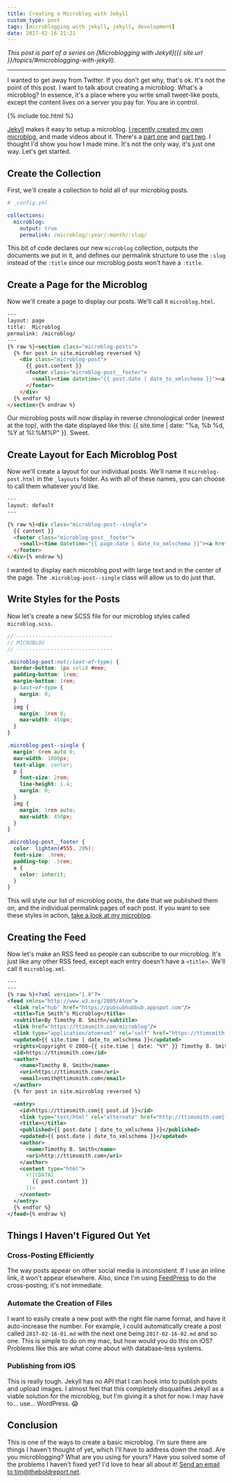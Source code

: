 ```yaml
---
title: Creating a Microblog with Jekyll
custom_type: post
tags: [microblogging with jekyll, jekyll, development]
date: 2017-02-16 21:21
---
```


*This post is part of a series on [Microblogging with Jekyll]({{ site.url }}/topics/#microblogging-with-jekyll)*.

---
I wanted to get away from Twitter. If you don't get why, that's ok. It's not the point of this post. I want to talk about creating a microblog. What's a microblog? In essence, it's a place where you write small tweet-like posts, except the content lives on a server you pay for. You are in control.

{% include toc.html %}

[Jekyll][6056-0001] makes it easy to setup a microblog. [I recently created my own microblog](https://ttimsmith.com/microblog/), and made videos about it. There's a [part one](https://youtu.be/-B0BOxXnmOc) and [part two](https://youtu.be/ZdRurBOmZLs). I thought I'd show you how I made mine. It's not the only way, it's just one way. Let's get started.

[6056-0001]: http://jekyllrb.com/

## Create the Collection

First, we'll create a collection to hold all of our microblog posts.

```yaml
# _config.yml

collections:
  microblog:
    output: true
    permalink: /microblog/:year/:month/:slug/
```

This bit of code declares our new `microblog` collection, outputs the documents we put in it, and defines our permalink structure to use the `:slug` instead of the `:title` since our microblog posts won't have a `:title`.

## Create a Page for the Microblog

Now we'll create a page to display our posts. We'll call it `microblog.html`.

```html
---
layout: page
title:  Microblog
permalink: /microblog/
---
{% raw %}<section class="microblog-posts">
  {% for post in site.microblog reversed %}
    <div class="microblog-post">
      {{ post.content }}
      <footer class="microblog-post__footer">
        <small><time datetime="{{ post.date | date_to_xmlschema }}"><a href="{{ post.url }}" title="Permalink to Microblog post">{{ post.date | date: "%a, %b %d, %Y at %I:%M%P" }}</time></a></small>
      </footer>
    </div>
  {% endfor %}
</section>{% endraw %}
```

Our microblog posts will now display in reverse chronological order (newest at the top), with the date displayed like this: {{ site.time | date: "%a, %b %d, %Y at %I:%M%P" }}. Sweet.

## Create Layout for Each Microblog Post

Now we'll create a layout for our individual posts. We'll name it `microblog-post.html` in the `_layouts` folder. As with all of these names, you can choose to call them whatever you'd like.

```html
---
layout: default
---

{% raw %}<div class="microblog-post--single">
  {{ content }}
  <footer class="microblog-post__footer">
    <small><time datetime="{{ page.date | date_to_xmlschema }}"><a href="{{ page.url }}" title="Permalink to Microblog post">{{ page.date | date: "%a, %b %d, %Y at %I:%M%P" }}</time></a> by Timothy B. Smith</small>
  </footer>
</div>{% endraw %}
```

I wanted to display each microblog post with large text and in the center of the page. The `.microblog-post--single` class will allow us to do just that.

## Write Styles for the Posts

Now let's create a new SCSS file for our microblog styles called `microblog.scss`.

```scss
// -------------------------------
// MICROBLOG
// -------------------------------

.microblog-post:not(:last-of-type) {
  border-bottom: 1px solid #eee;
  padding-bottom: 1rem;
  margin-bottom: 1rem;
  p:last-of-type {
    margin: 0;
  }
  img {
    margin: 1rem 0;
    max-width: 450px;
  }
}

.microblog-post--single {
  margin: 6rem auto 0;
  max-width: 1000px;
  text-align: center;
  p {
    font-size: 2rem;
    line-height: 1.4;
    margin: 0;
  }
  img {
    margin: 1rem auto;
    max-width: 450px;
  }
}

.microblog-post__footer {
  color: lighten(#555, 20%);
  font-size: .9rem;
  padding-top: .5rem;
  a {
    color: inherit;
  }
}
```

This will style our list of microblog posts, the date that we published them on, and the individual permalink pages of each post. If you want to see these styles in action, [take a look at my microblog](https://ttimsmith.com/microblog).

## Creating the Feed

Now let's make an RSS feed so people can subscribe to our microblog. It's just like any other RSS feed, except each entry doesn't have a `<title>`. We'll call it `microblog.xml`.

```xml
---
---
{% raw %}<?xml version="1.0"?>
<feed xmlns="http://www.w3.org/2005/Atom">
  <link rel="hub" href="https://pubsubhubbub.appspot.com"/>
  <title>Tim Smith’s Microblog</title>
  <subtitle>By Timothy B. Smith</subtitle>
  <link href="https://ttimsmith.com/microblog"/>
  <link type="application/atom+xml" rel="self" href="https://ttimsmith.com/microblog.xml"/>
  <updated>{{ site.time | date_to_xmlschema }}</updated>
  <rights>Copyright © 2008–{{ site.time | date: "%Y" }} Timothy B. Smith</rights>
  <id>https://ttimsmith.com</id>
  <author>
    <name>Timothy B. Smith</name>
    <uri>https://ttimsmith.com</uri>
    <email>smith@ttimsmith.com</email>
  </author>
  {% for post in site.microblog reversed %}

  <entry>
    <id>https://ttimsmith.com{{ post.id }}</id>
    <link type="text/html" rel="alternate" href="http://ttimsmith.com{{ post.url }}"/>
    <title></title>
    <published>{{ post.date | date_to_xmlschema }}</published>
    <updated>{{ post.date | date_to_xmlschema }}</updated>
    <author>
      <name>Timothy B. Smith</name>
      <uri>http://ttimsmith.com</uri>
    </author>
    <content type="html">
      <![CDATA[
        {{ post.content }}
      ]]>
    </content>
  </entry>
  {% endfor %}
</feed>{% endraw %}
```

## Things I Haven't Figured Out Yet

### Cross-Posting Efficiently

The way posts appear on other social media is inconsistent. If I use an inline link, it won't appear elsewhere. Also, since I'm using [FeedPress](https://feed.press/) to do the cross-posting, it's not immediate.

### Automate the Creation of Files

I want to easily create a new post with the right file name format, and have it auto-increase the number. For example, I could automatically create a post called `2017-02-16-01.md` with the next one being `2017-02-16-02.md` and so one. This is simple to do on my mac, but how would you do this on iOS? Problems like this are what come about with database-less systems.

### Publishing from iOS

This is really tough. Jekyll has no API that I can hook into to publish posts and upload images. I almost feel that this completely disqualifies Jekyll as a viable solution for the microblog, but I'm giving it a shot for now. I may have to… use… WordPress. 😱

## Conclusion

This is one of the ways to create a basic microblog. I'm sure there are things I haven't thought of yet, which I'll have to address down the road. Are you microblogging? What are you using for yours? Have you solved some of the problems I haven't fixed yet? I'd love to hear all about it! [Send an email to tim@theboldreport.net](mailto:tim@theboldreport.net).
